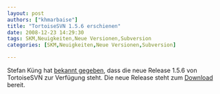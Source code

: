```yaml
---
layout: post
authors: ["khmarbaise"]
title: "TortoiseSVN 1.5.6 erschienen"
date: 2008-12-23 14:29:30
tags: SKM,Neuigkeiten,Neue Versionen,Subversion
categories: [SKM,Neuigkeiten,Neue Versionen,Subversion]

---
```

Stefan Küng hat <a href="http://groups.google.com/group/tortoisesvn/browse_thread/thread/1b2a0512d90b6541">bekannt gegeben</a>, dass die neue Release 1.5.6 von TortoiseSVN zur Verfügung steht. Die neue Release steht zum <a href="http://tortoisesvn.net/downloads">Download</a> bereit.
